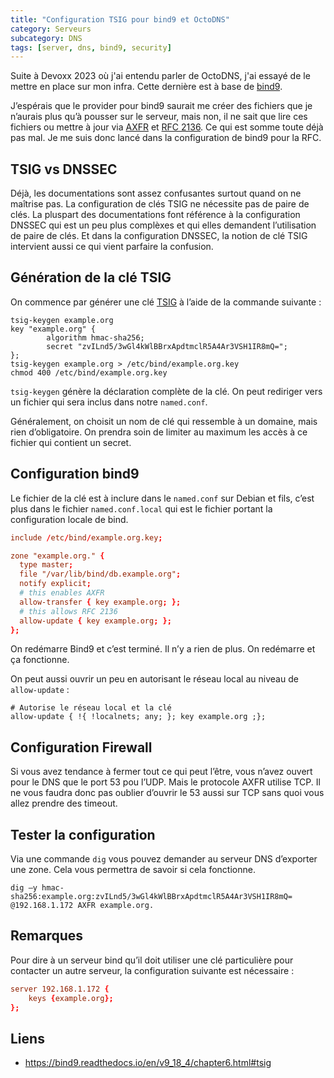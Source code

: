 ```yaml
---
title: "Configuration TSIG pour bind9 et OctoDNS"
category: Serveurs
subcategory: DNS
tags: [server, dns, bind9, security]
---
```


Suite à Devoxx 2023 où j'ai entendu parler de OctoDNS, j'ai essayé de le mettre en place sur mon infra. Cette dernière est à base de [bind9](https://www.isc.org/bind/).

J’espérais que le provider pour bind9 saurait me créer des fichiers que je n’aurais plus qu’à pousser sur le serveur, mais non, il ne sait que lire ces fichiers ou mettre à jour via [AXFR](https://fr.wikipedia.org/wiki/Transfert_de_zone_DNS) et [RFC 2136](https://datatracker.ietf.org/doc/html/rfc2136). Ce qui est somme toute déjà pas mal. Je me suis donc lancé dans la configuration de bind9 pour la RFC.

## TSIG vs DNSSEC

Déjà, les documentations sont assez confusantes surtout quand on ne maîtrise pas. La configuration de clés TSIG ne nécessite pas de paire de clés. La pluspart des documentations font référence à la configuration DNSSEC qui est un peu plus complèxes et qui elles demandent l’utilisation de paire de clés. Et dans la configuration DNSSEC, la notion de clé TSIG intervient aussi ce qui vient parfaire la confusion.

## Génération de la clé TSIG

On commence par générer une clé [TSIG](https://fr.wikipedia.org/wiki/TSIG) à l’aide de la commande suivante :

```shell
tsig-keygen example.org
key "example.org" {
        algorithm hmac-sha256;
        secret "zvILnd5/3wGl4kWlBBrxApdtmclR5A4Ar3VSH1IR8mQ=";
};
tsig-keygen example.org > /etc/bind/example.org.key
chmod 400 /etc/bind/example.org.key
```

`tsig-keygen` génère la déclaration complète de la clé. On peut rediriger vers un fichier qui sera inclus dans notre `named.conf`.

Généralement, on choisit un nom de clé qui ressemble à un domaine, mais rien d’obligatoire. On prendra soin de limiter au maximum les accès à ce fichier qui contient un secret.

## Configuration bind9

Le fichier de la clé est à inclure dans le `named.conf` sur Debian et fils, c’est plus dans le fichier `named.conf.local` qui est le fichier portant la configuration locale de bind.

```conf
include /etc/bind/example.org.key;

zone "example.org." {
  type master;
  file "/var/lib/bind/db.example.org";
  notify explicit;
  # this enables AXFR
  allow-transfer { key example.org; };
  # this allows RFC 2136
  allow-update { key example.org; };
};
```

On redémarre Bind9 et c’est terminé. Il n’y a rien de plus. On redémarre et ça fonctionne.

On peut aussi ouvrir un peu en autorisant le réseau local au niveau de `allow-update` :

```shell
# Autorise le réseau local et la clé
allow-update { !{ !localnets; any; }; key example.org ;};
```

## Configuration Firewall

Si vous avez tendance à fermer tout ce qui peut l’être, vous n’avez ouvert pour le DNS que le port 53 pou l’UDP. Mais le protocole AXFR utilise TCP. Il ne vous faudra donc pas oublier d’ouvrir le 53 aussi sur TCP sans quoi vous allez prendre des timeout.

## Tester la configuration

Via une commande `dig` vous pouvez demander au serveur DNS d’exporter une zone. Cela vous permettra de savoir si cela fonctionne.

```shell
dig –y hmac-sha256:example.org:zvILnd5/3wGl4kWlBBrxApdtmclR5A4Ar3VSH1IR8mQ= @192.168.1.172 AXFR example.org.
```

## Remarques

Pour dire à un serveur bind qu’il doit utiliser une clé particulière pour contacter un autre serveur, la configuration suivante est nécessaire :

```conf
server 192.168.1.172 {
    keys {example.org};
};
```

## Liens

* https://bind9.readthedocs.io/en/v9_18_4/chapter6.html#tsig
